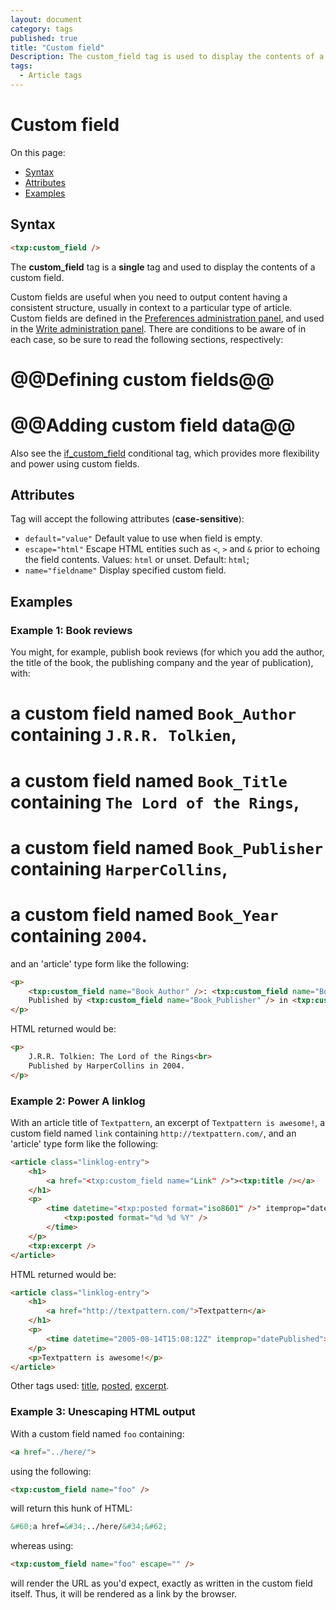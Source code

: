 ```yaml
---
layout: document
category: tags
published: true
title: "Custom field"
Description: The custom_field tag is used to display the contents of a custom field.
tags:
  - Article tags
---
```


# Custom field

On this page:

* [Syntax](#user-content-syntax)
* [Attributes](#user-content-attributes)
* [Examples](#user-content-examples)

## Syntax

```html
<txp:custom_field />
```

The **custom_field** tag is a __single__ tag and used to display the contents of a custom field.

Custom fields are useful when you need to output content having a consistent structure, usually in context to a particular type of article. Custom fields are defined in the [Preferences administration panel](../administration/preferences-panel), and used in the [Write administration panel](../administration/write-panel). There are conditions to be aware of in each case, so be sure to read the following sections, respectively:

# @@Defining custom fields@@
# @@Adding custom field data@@

Also see the [if_custom_field](if-custom-field) conditional tag, which provides more flexibility and power using custom fields.

## Attributes

Tag will accept the following attributes (**case-sensitive**):

* `default="value"`
Default value to use when field is empty.
* `escape="html"`
Escape HTML entities such as `<`, `>` and `&` prior to echoing the field contents.
Values: `html` or unset.
Default: `html`;
* `name="fieldname"`
Display specified custom field.

## Examples

### Example 1: Book reviews

You might, for example, publish book reviews (for which you add the author, the title of the book, the publishing company and the year of publication), with:

# a custom field named `Book_Author` containing `J.R.R. Tolkien`,
# a custom field named `Book_Title` containing `The Lord of the Rings`,
# a custom field named `Book_Publisher` containing `HarperCollins`,
# a custom field named `Book_Year` containing `2004`.

and an 'article' type form like the following:

```html
<p>
    <txp:custom_field name="Book_Author" />: <txp:custom_field name="Book_Title" /><br>
    Published by <txp:custom_field name="Book_Publisher" /> in <txp:custom_field name="Book_Year" />
</p>
```

HTML returned would be:

```html
<p>
    J.R.R. Tolkien: The Lord of the Rings<br>
    Published by HarperCollins in 2004.
</p>
```

### Example 2: Power A linklog

With an article title of `Textpattern`, an excerpt of `Textpattern is awesome!`, a custom field named `link` containing `http://textpattern.com/`, and an 'article' type form like the following:

```html
<article class="linklog-entry">
    <h1>
        <a href="<txp:custom_field name="Link" />"><txp:title /></a>
    </h1>
    <p>
        <time datetime="<txp:posted format="iso8601" />" itemprop="datePublished">
            <txp:posted format="%d %d %Y" />
        </time>
    </p>
    <txp:excerpt />
</article>
```

HTML returned would be:

```html
<article class="linklog-entry">
    <h1>
        <a href="http://textpattern.com/">Textpattern</a>
    </h1>
    <p>
        <time datetime="2005-08-14T15:08:12Z" itemprop="datePublished">14 Aug 2005</time>
    </p>
    <p>Textpattern is awesome!</p>
</article>
```

Other tags used: [title](title), [posted](posted), [excerpt](excerpt).

### Example 3: Unescaping HTML output

With a custom field named `foo` containing:

```html
<a href="../here/">
```

using the following:

```html
<txp:custom_field name="foo" />
```

will return this hunk of HTML:

```html
&#60;a href=&#34;../here/&#34;&#62;
```

whereas using:

```html
<txp:custom_field name="foo" escape="" />
```

will render the URL as you'd expect, exactly as written in the custom field itself. Thus, it will be rendered as a link by the browser.

